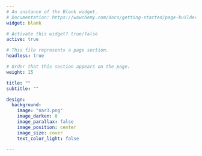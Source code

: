 ```yaml
---
# An instance of the Blank widget.
# Documentation: https://wowchemy.com/docs/getting-started/page-builder/
widget: blank

# Activate this widget? true/false
active: true

# This file represents a page section.
headless: true

# Order that this section appears on the page.
weight: 15

title: ""
subtitle: ""

design:
  background:
    image: "nar3.png"
    image_darken: 0
    image_parallax: false
    image_position: center
    image_size: cover
    text_color_light: false
    
---
```

